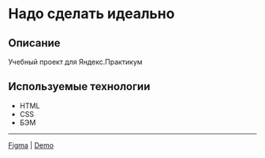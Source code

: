 # Надо сделать идеально

## Описание
Учебный проект для Яндекс.Практикум

## Используемые технологии
* HTML
* CSS
* БЭМ

-----
[Figma](https://www.figma.com/file/UQNOPMgIBmDM2IFejnIjbO/%D0%9D%D0%B0%D0%B4%D0%BE-%D1%81%D0%B4%D0%B5%D0%BB%D0%B0%D1%82%D1%8C-%D0%B8%D0%B4%D0%B5%D0%B0%D0%BB%D1%8C%D0%BD%D0%BE?type=design&mode=design&t=nkn6Dm2QCK4tVwMO-1) | [Demo](https://nado-sdelat-idealno.nothingisreal.ru/)
